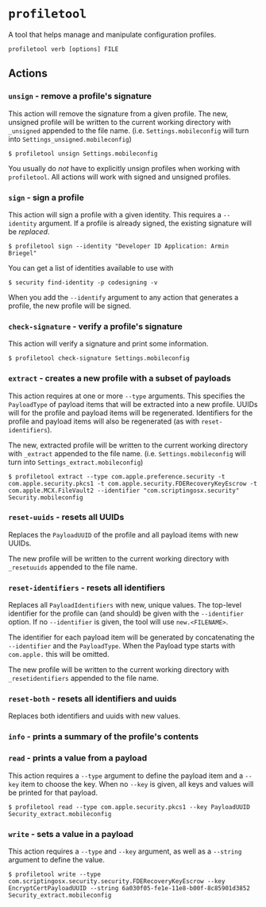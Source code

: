 # `profiletool`
A tool that helps manage and manipulate configuration profiles.

```
profiletool verb [options] FILE
```

## Actions

### `unsign` - remove a profile's signature

This action will remove the signature from a given profile. The new, unsigned profile will be written to the current working directory with `_unsigned` appended to the file name. (i.e. `Settings.mobileconfig` will turn into `Settings_unsigned.mobileconfig`)

```
$ profiletool unsign Settings.mobileconfig
```

You usually do _not_ have to explicitly unsign profiles when working with `profiletool`. All actions will work with signed and unsigned profiles.


### `sign` - sign a profile

This action will sign a profile with a given identity. This requires a `--identity` argument. If a profile is already signed, the existing signature will be _replaced_.

```
$ profiletool sign --identity "Developer ID Application: Armin Briegel"
```

You can get a list of identities available to use with

```
$ security find-identity -p codesigning -v
```

When you add the `--identify` argument to any action that generates a profile, the new profile will be signed.

### `check-signature` - verify a profile's signature

This action will verify a signature and print some information.

```
$ profiletool check-signature Settings.mobileconfig
```

### `extract` - creates a new profile with a subset of payloads

This action requires at one or more `--type` arguments. This specifies the `PayloadType` of payload items that will be extracted into a new profile. UUIDs will for the profile and payload items will be regenerated. Identifiers for the profile and payload items will also be regenerated (as with `reset-identifiers`).

The new, extracted profile will be written to the current working directory with `_extract` appended to the file name. (i.e. `Settings.mobileconfig` will turn into `Settings_extract.mobileconfig`)

```
$ profiletool extract --type com.apple.preference.security -t com.apple.security.pkcs1 -t com.apple.security.FDERecoveryKeyEscrow -t com.apple.MCX.FileVault2 --identifier "com.scriptingosx.security" Security.mobileconfig
```

### `reset-uuids` - resets all UUIDs

Replaces the `PayloadUUID` of the profile and all payload items with new UUIDs.

The new profile will be written to the current working directory with `_resetuuids` appended to the file name.

### `reset-identifiers` - resets all identifiers

Replaces all `PayloadIdentifiers` with new, unique values. The top-level identifier for the profile can (and should) be given with the `--identifier` option. If no `--identifier` is given, the tool will use `new.<FILENAME>`.

The identifier for each payload item will be generated by concatenating the `--identifier` and the `PayloadType`. When the Payload type starts with `com.apple.` this will be omitted.

The new profile will be written to the current working directory with `_resetidentifiers` appended to the file name.

### `reset-both` - resets all identifiers and uuids

Replaces both identifiers and uuids with new values.

### `info` - prints a summary of the profile's contents

### `read` - prints a value from a payload

This action requires a `--type` argument to define the payload item and a `--key` item to choose the key. When no `--key` is given, all keys and values will be printed for that payload.

```
$ profiletool read --type com.apple.security.pkcs1 --key PayloadUUID Security_extract.mobileconfig
```

### `write` - sets a value in a payload

This action requires a `--type` and `--key` argument, as well as a `--string` argument to define the value.

```
$ profiletool write --type com.scriptingosx.security.security.FDERecoveryKeyEscrow --key EncryptCertPayloadUUID --string 6a030f05-fe1e-11e8-b00f-8c85901d3852 Security_extract.mobileconfig
```